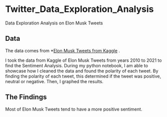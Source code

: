 # Twitter_Data_Exploration_Analysis
Data Exploration Analysis on Elon Musk Tweets

## Data

The data comes from *[Elon Musk Tweets from Kaggle](https://www.kaggle.com/datasets/ayhmrba/elon-musk-tweets-2010-2021) .

I took the data from Kaggle of Elon Musk Tweets from years 2010 to 2021 to find the Sentiment Analysis.
During my python notebook, I am able to showcase how I cleaned the data and found the polarity of each tweet. By finding the polarity of each tweet, this determined if the tweet was positive, neutral or negative. Then, I graphed the results.

## The Findings

Most of Elon Musk Tweets tend to have a more positive sentiment.



